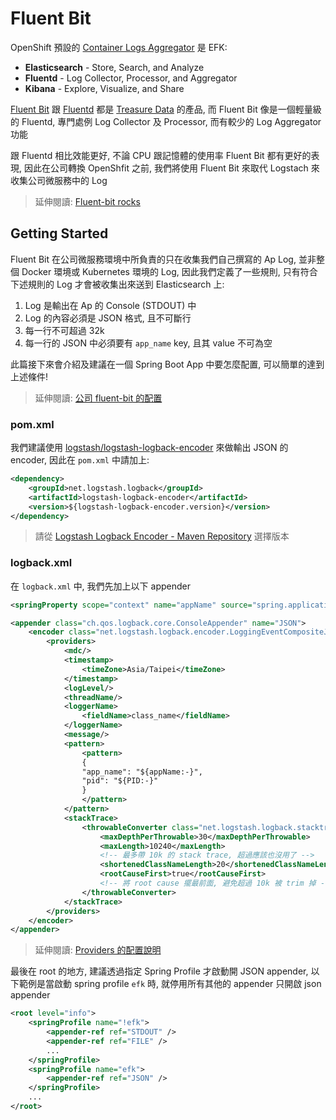 # Fluent Bit

OpenShift 預設的 [Container Logs Aggregator](https://docs.openshift.com/container-platform/3.11/install_config/aggregate_logging.html#aggregated-fluentd) 是 EFK:

- **Elasticsearch** - Store, Search, and Analyze
- **Fluentd** - Log Collector, Processor, and Aggregator
- **Kibana** - Explore, Visualize, and Share

[Fluent Bit](https://fluentbit.io/) 跟 [Fluentd](https://www.fluentd.org/) 都是 [Treasure Data](https://www.treasuredata.com/opensource/) 的產品, 而 Fluent Bit 像是一個輕量級的 Fluentd, 專門處例 Log Collector 及 Processor, 而有較少的 Log Aggregator 功能

跟 Fluentd 相比效能更好, 不論 CPU 跟記憶體的使用率 Fluent Bit 都有更好的表現, 因此在公司轉換 OpenShfit 之前, 我們將使用 Fluent Bit 來取代 Logstach 來收集公司微服務中的 Log

> 延伸閱讀: [Fluent-bit rocks](https://gist.github.com/StevenACoffman/4e267f0f60c8e7fcb3f77b9e504f3bd7)

## Getting Started

Fluent Bit 在公司微服務環境中所負責的只在收集我們自己撰寫的 Ap Log, 並非整個 Docker 環境或 Kubernetes 環境的 Log, 因此我們定義了一些規則, 只有符合下述規則的 Log 才會被收集出來送到 Elasticsearch 上:

1. Log 是輸出在 Ap 的 Console (STDOUT) 中
2. Log 的內容必須是 JSON 格式, 且不可斷行
3. 每一行不可超過 32k
4. 每一行的 JSON 中必須要有 `app_name` key, 且其 value 不可為空

此篇接下來會介紹及建議在一個 Spring Boot App 中要怎麼配置, 可以簡單的達到上述條件!

> 延伸閱讀: [公司 fluent-bit 的配置](https://github.com/softleader/log-forwarder/tree/master/fluent-bit/)

### pom.xml

我們建議使用 [logstash/logstash-logback-encoder](https://github.com/logstash/logstash-logback-encoder) 來做輸出 JSON 的 encoder, 因此在 `pom.xml` 中請加上:

```xml
<dependency>
	<groupId>net.logstash.logback</groupId>
	<artifactId>logstash-logback-encoder</artifactId>
	<version>${logstash-logback-encoder.version}</version>
</dependency>
```
> 請從 [Logstash Logback Encoder - Maven Repository](https://mvnrepository.com/artifact/net.logstash.logback/logstash-logback-encoder) 選擇版本

### logback.xml

在 `logback.xml` 中, 我們先加上以下 appender

```xml
<springProperty scope="context" name="appName" source="spring.application.name"/>

<appender class="ch.qos.logback.core.ConsoleAppender" name="JSON">
	<encoder class="net.logstash.logback.encoder.LoggingEventCompositeJsonEncoder">
		<providers>
			<mdc/>
			<timestamp>
				<timeZone>Asia/Taipei</timeZone>
			</timestamp>
			<logLevel/>
			<threadName/>
			<loggerName>
				<fieldName>class_name</fieldName>
			</loggerName>
			<message/>
			<pattern>
				<pattern>
				{
				"app_name": "${appName:-}",
				"pid": "${PID:-}"
				}
				</pattern>
			</pattern>
			<stackTrace>
				<throwableConverter class="net.logstash.logback.stacktrace.ShortenedThrowableConverter">
					<maxDepthPerThrowable>30</maxDepthPerThrowable>
					<maxLength>10240</maxLength>
					<!-- 最多帶 10k 的 stack trace, 超過應該也沒用了 -->
					<shortenedClassNameLength>20</shortenedClassNameLength>
					<rootCauseFirst>true</rootCauseFirst>
					<!-- 將 root cause 擺最前面, 避免超過 10k 被 trim 掉 -->
				</throwableConverter>
			</stackTrace>
		</providers>
	</encoder>
</appender>
```

> 延伸閱讀: [Providers 的配置說明](https://github.com/logstash/logstash-logback-encoder#providers-for-loggingevents)

最後在 root 的地方, 建議透過指定 Spring Profile 才啟動開 JSON appender, 以下範例是當啟動 spring profile `efk`  時, 就停用所有其他的 appender 只開啟 json appender

```xml
<root level="info">
	<springProfile name="!efk">
		<appender-ref ref="STDOUT" />
		<appender-ref ref="FILE" />
		...
	</springProfile>
	<springProfile name="efk">
		<appender-ref ref="JSON" />
	</springProfile>
	...
</root>
```
